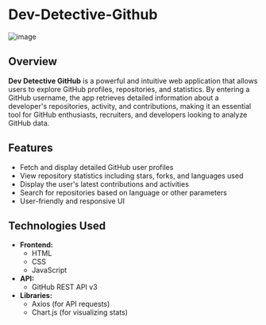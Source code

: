 # Dev-Detective-Github

![image](https://github.com/user-attachments/assets/bbcb3e05-4363-40be-ad5a-e0f306522758)


## Overview
**Dev Detective GitHub** is a powerful and intuitive web application that allows users to explore GitHub profiles, repositories, and statistics. By entering a GitHub username, the app retrieves detailed information about a developer's repositories, activity, and contributions, making it an essential tool for GitHub enthusiasts, recruiters, and developers looking to analyze GitHub data.

## Features
- Fetch and display detailed GitHub user profiles
- View repository statistics including stars, forks, and languages used
- Display the user's latest contributions and activities
- Search for repositories based on language or other parameters
- User-friendly and responsive UI

## Technologies Used
- **Frontend:**
  - HTML
  - CSS
  - JavaScript
- **API:**
  - GitHub REST API v3
- **Libraries:**
  - Axios (for API requests)
  - Chart.js (for visualizing stats)
